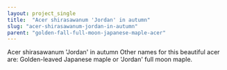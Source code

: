 ```yaml
---
layout: project_single
title:  "Acer shirasawanum 'Jordan' in autumn"
slug: "acer-shirasawanum-jordan-in-autumn"
parent: "golden-fall-full-moon-japanese-maple-acer"
---
```

Acer shirasawanum 'Jordan' in autumn  Other names for this beautiful acer are: Golden-leaved Japanese maple or 'Jordan' full moon maple.